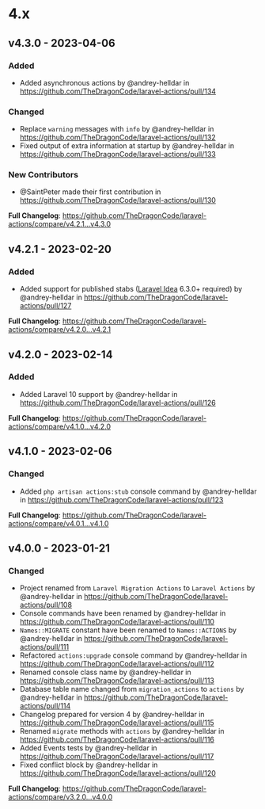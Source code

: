 # 4.x

## v4.3.0 - 2023-04-06

### Added

- Added asynchronous actions by @andrey-helldar in https://github.com/TheDragonCode/laravel-actions/pull/134

### Changed

- Replace `warning` messages with `info` by @andrey-helldar in https://github.com/TheDragonCode/laravel-actions/pull/132
- Fixed output of extra information at startup by @andrey-helldar in https://github.com/TheDragonCode/laravel-actions/pull/133

### New Contributors

- @SaintPeter made their first contribution in https://github.com/TheDragonCode/laravel-actions/pull/130

**Full Changelog**: https://github.com/TheDragonCode/laravel-actions/compare/v4.2.1...v4.3.0

## v4.2.1 - 2023-02-20

### Added

- Added support for published stabs ([Laravel Idea](https://laravel-idea.com/) 6.3.0+ required) by @andrey-helldar in https://github.com/TheDragonCode/laravel-actions/pull/127

**Full Changelog**: https://github.com/TheDragonCode/laravel-actions/compare/v4.2.0...v4.2.1

## v4.2.0 - 2023-02-14

### Added

- Added Laravel 10 support by @andrey-helldar in https://github.com/TheDragonCode/laravel-actions/pull/126

**Full Changelog**: https://github.com/TheDragonCode/laravel-actions/compare/v4.1.0...v4.2.0

## v4.1.0 - 2023-02-06

### Changed

- Added `php artisan actions:stub` console command by @andrey-helldar in https://github.com/TheDragonCode/laravel-actions/pull/123

**Full Changelog**: https://github.com/TheDragonCode/laravel-actions/compare/v4.0.1...v4.1.0

## v4.0.0 - 2023-01-21

### Changed

- Project renamed from `Laravel Migration Actions` to `Laravel Actions` by @andrey-helldar in https://github.com/TheDragonCode/laravel-actions/pull/108
- Console commands have been renamed by @andrey-helldar in https://github.com/TheDragonCode/laravel-actions/pull/110
- `Names::MIGRATE` constant have been renamed to `Names::ACTIONS` by @andrey-helldar in https://github.com/TheDragonCode/laravel-actions/pull/111
- Refactored `actions:upgrade` console command by @andrey-helldar in https://github.com/TheDragonCode/laravel-actions/pull/112
- Renamed console class name by @andrey-helldar in https://github.com/TheDragonCode/laravel-actions/pull/113
- Database table name changed from `migration_actions` to `actions` by @andrey-helldar in https://github.com/TheDragonCode/laravel-actions/pull/114
- Changelog prepared for version 4 by @andrey-helldar in https://github.com/TheDragonCode/laravel-actions/pull/115
- Renamed `migrate` methods with `actions` by @andrey-helldar in https://github.com/TheDragonCode/laravel-actions/pull/116
- Added Events tests by @andrey-helldar in https://github.com/TheDragonCode/laravel-actions/pull/117
- Fixed conflict block by @andrey-helldar in https://github.com/TheDragonCode/laravel-actions/pull/120

**Full Changelog**: https://github.com/TheDragonCode/laravel-actions/compare/v3.2.0...v4.0.0
